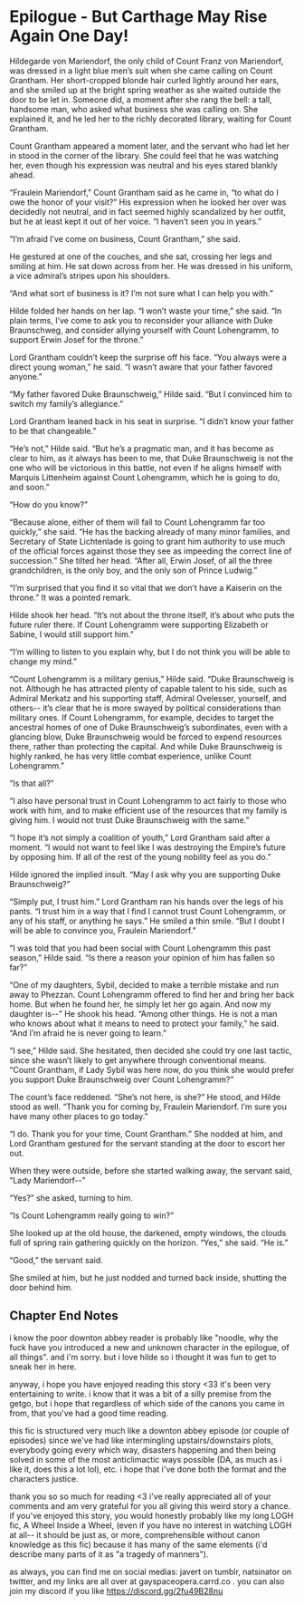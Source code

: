 # Epilogue - But Carthage May Rise Again One Day!

Hildegarde von Mariendorf, the only child of Count Franz von Mariendorf, was dressed in a light blue men’s suit when she came calling on Count Grantham. Her short\-cropped blonde hair curled lightly around her ears, and she smiled up at the bright spring weather as she waited outside the door to be let in. Someone did, a moment after she rang the bell: a tall, handsome man, who asked what business she was calling on. She explained it, and he led her to the richly decorated library, waiting for Count Grantham.

Count Grantham appeared a moment later, and the servant who had let her in stood in the corner of the library. She could feel that he was watching her, even though his expression was neutral and his eyes stared blankly ahead.

“Fraulein Mariendorf,” Count Grantham said as he came in, “to what do I owe the honor of your visit?” His expression when he looked her over was decidedly not neutral, and in fact seemed highly scandalized by her outfit, but he at least kept it out of her voice. “I haven’t seen you in years.”

“I’m afraid I’ve come on business, Count Grantham,” she said.

He gestured at one of the couches, and she sat, crossing her legs and smiling at him. He sat down across from her. He was dressed in his uniform, a vice admiral’s stripes upon his shoulders.

“And what sort of business is it? I’m not sure what I can help you with.”

Hilde folded her hands on her lap. “I won’t waste your time,” she said. “In plain terms, I’ve come to ask you to reconsider your alliance with Duke Braunschweg, and consider allying yourself with Count Lohengramm, to support Erwin Josef for the throne.”

Lord Grantham couldn’t keep the surprise off his face. “You always were a direct young woman,” he said. “I wasn’t aware that your father favored anyone.”

“My father favored Duke Braunschweig,” Hilde said. “But I convinced him to switch my family’s allegiance.”

Lord Grantham leaned back in his seat in surprise. “I didn’t know your father to be that changeable.”

“He’s not,” Hilde said. “But he’s a pragmatic man, and it has become as clear to him, as it always has been to me, that Duke Braunschweig is not the one who will be victorious in this battle, not even if he aligns himself with Marquis Littenheim against Count Lohengramm, which he is going to do, and soon.”

“How do you know?”

“Because alone, either of them will fall to Count Lohengramm far too quickly,” she said. “He has the backing already of many minor families, and Secretary of State Lichtenlade is going to grant him authority to use much of the official forces against those they see as impeeding the correct line of succession.” She tilted her head. “After all, Erwin Josef, of all the three grandchildren, is the only boy, and the only son of Prince Ludwig.”

“I’m surprised that you find it so vital that we don’t have a Kaiserin on the throne.” It was a pointed remark.

Hilde shook her head. “It’s not about the throne itself, it’s about who puts the future ruler there. If Count Lohengramm were supporting Elizabeth or Sabine, I would still support him.”

“I’m willing to listen to you explain why, but I do not think you will be able to change my mind.”

“Count Lohengramm is a military genius,” Hilde said. “Duke Braunschweig is not. Although he has attracted plenty of capable talent to his side, such as Admiral Merkatz and his supporting staff, Admiral Ovelesser, yourself, and others\-\- it’s clear that he is more swayed by political considerations than military ones. If Count Lohengramm, for example, decides to target the ancestral homes of one of Duke Braunschweig’s subordinates, even with a glancing blow, Duke Braunschweig would be forced to expend resources there, rather than protecting the capital. And while Duke Braunschweig is highly ranked, he has very little combat experience, unlike Count Lohengramm.”

“Is that all?”

“I also have personal trust in Count Lohengramm to act fairly to those who work with him, and to make efficient use of the resources that my family is giving him. I would not trust Duke Braunschweig with the same.”

“I hope it’s not simply a coalition of youth,” Lord Grantham said after a moment. “I would not want to feel like I was destroying the Empire’s future by opposing him. If all of the rest of the young nobility feel as you do.”

Hilde ignored the implied insult. “May I ask why you are supporting Duke Braunschweig?”

“Simply put, I trust him.” Lord Grantham ran his hands over the legs of his pants. “I trust him in a way that I find I cannot trust Count Lohengramm, or any of his staff, or anything he says.” He smiled a thin smile. “But I doubt I will be able to convince you, Fraulein Mariendorf.”

“I was told that you had been social with Count Lohengramm this past season,” Hilde said. “Is there a reason your opinion of him has fallen so far?”

“One of my daughters, Sybil, decided to make a terrible mistake and run away to Phezzan. Count Lohengramm offered to find her and bring her back home. But when he found her, he simply let her go again. And now my daughter is\-\-” He shook his head. “Among other things. He is not a man who knows about what it means to need to protect your family,” he said. “And I’m afraid he is never going to learn.”

“I see,” Hilde said. She hesitated, then decided she could try one last tactic, since she wasn’t likely to get anywhere through conventional means. “Count Grantham, if Lady Sybil was here now, do you think she would prefer you support Duke Braunschweig over Count Lohengramm?”

The count’s face reddened. “She’s not here, is she?” He stood, and Hilde stood as well. “Thank you for coming by, Fraulein Mariendorf. I’m sure you have many other places to go today.”

“I do. Thank you for your time, Count Grantham.” She nodded at him, and Lord Grantham gestured for the servant standing at the door to escort her out.

When they were outside, before she started walking away, the servant said, “Lady Mariendorf\-\-”

“Yes?” she asked, turning to him.

“Is Count Lohengramm really going to win?”

She looked up at the old house, the darkened, empty windows, the clouds full of spring rain gathering quickly on the horizon. “Yes,” she said. “He is.”

“Good,” the servant said.

She smiled at him, but he just nodded and turned back inside, shutting the door behind him.

## Chapter End Notes

i know the poor downton abbey reader is probably like "noodle, why the fuck have you introduced a new and unknown character in the epilogue, of all things". and i'm sorry. but i love hilde so i thought it was fun to get to sneak her in here.

anyway, i hope you have enjoyed reading this story <33 it's been very entertaining to write. i know that it was a bit of a silly premise from the getgo, but i hope that regardless of which side of the canons you came in from, that you've had a good time reading.

this fic is structured very much like a downton abbey episode \(or couple of episodes\) since we've had like intermingling upstairs/downstairs plots, everybody going every which way, disasters happening and then being solved in some of the most anticlimactic ways possible \(DA, as much as i like it, does this a lot lol\), etc. i hope that i've done both the format and the characters justice. 

thank you so so much for reading <3 i've really appreciated all of your comments and am very grateful for you all giving this weird story a chance. if you've enjoyed this story, you would honestly probably like my long LOGH fic, A Wheel Inside a Wheel, \(even if you have no interest in watching LOGH at all\-\- it should be just as, or more, comprehensible without canon knowledge as this fic\) because it has many of the same elements \(i'd describe many parts of it as "a tragedy of manners"\). 

as always, you can find me on social medias: javert on tumblr, natsinator on twitter, and my links are all over at gayspaceopera.carrd.co . you can also join my discord if you like https://discord.gg/2fu49B28nu

